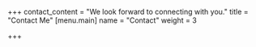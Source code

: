 +++
contact_content = "We look forward to connecting with you."
title = "Contact Me"
[menu.main]
name = "Contact"
weight = 3

+++
